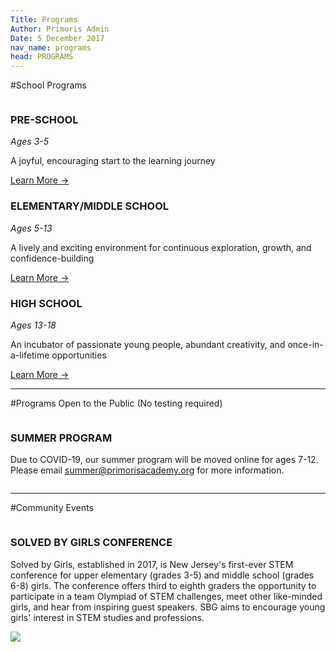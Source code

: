 ```yaml
---
Title: Programs
Author: Primoris Admin
Date: 5 December 2017
nav_name: programs
head: PROGRAMS
---
```


#School Programs
<div class="row">
  <div class="column medium-4">
    <h3>PRE-SCHOOL</h3>
    <i>Ages 3-5</i>
    <p>A joyful, encouraging start to the learning journey</p>
    <a href="/programs/pre-school">Learn More →</a>
  </div>
  <div class="column medium-4">
    <h3>ELEMENTARY/MIDDLE SCHOOL</h3>
    <i>Ages 5-13</i>
    <p>A lively and exciting environment for continuous exploration, growth, and confidence-building</p>
    <a href="/programs/middle-school">Learn More →</a>
  </div>
  <div class="column medium-4">
    <h3>HIGH SCHOOL</h3>
    <i>Ages 13-18</i>
    <p>An incubator of passionate young people, abundant creativity, and once-in-a-lifetime opportunities</p>
    <a href="/programs/high-school">Learn More →</a>
  </div>
</div>

---

#Programs Open to the Public
(No testing required)
<div class="row">
  <div class="column medium-6">
    <h3>SUMMER PROGRAM</h3>
    <p>Due to COVID-19, our summer program will be moved online for ages 7-12. Please email <a href="mailto:summer@primorisacademy.org">summer@primorisacademy.org</a> for more information.</p>
  </div>
</div>

---

#Community Events
<div class="row">
  <div class="column medium-6">
    <h3>SOLVED BY GIRLS CONFERENCE</h3>
    <p>Solved by Girls, established in 2017, is New Jersey's first-ever STEM conference for upper elementary (grades 3-5) and middle school (grades 6-8) girls. The conference offers third to eighth graders the opportunity to participate in a team Olympiad of STEM challenges, meet other like-minded girls, and hear from inspiring guest speakers. SBG aims to encourage young girls' interest in STEM studies and professions.
  </div>
  <div class="column medium-6">
    <img src="%theme_url%/img/solved-by-girls.jpg">
  </div>
</div>